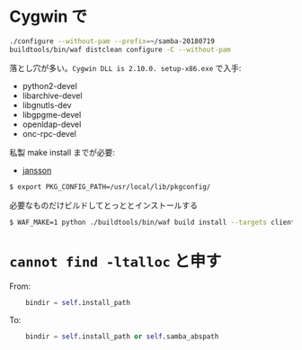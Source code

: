 Cygwin で
=========

```sh
./configure --without-pam --prefix=~/samba-20180719
buildtools/bin/waf distclean configure -C --without-pam 
```

落とし穴が多い。`Cygwin DLL is 2.10.0. setup-x86.exe` で入手:

- python2-devel
- libarchive-devel
- libgnutls-dev
- libgpgme-devel
- openldap-devel
- onc-rpc-devel

私製 make install までが必要:

- [jansson](https://github.com/akheron/jansson)

```sh
$ export PKG_CONFIG_PATH=/usr/local/lib/pkgconfig/
```

必要なものだけビルドしてとっととインストールする

```sh
$ WAF_MAKE=1 python ./buildtools/bin/waf build install --targets client/smbclient,client/smbclient4,nmblookup,nmblookup4,smbtree
```

# `cannot find -ltalloc` と申す

From:
```python
	bindir = self.install_path
```

To:
```python
	bindir = self.install_path or self.samba_abspath
```
